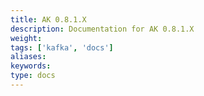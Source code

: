 ```yaml
---
title: AK 0.8.1.X
description: Documentation for AK 0.8.1.X
weight: 
tags: ['kafka', 'docs']
aliases: 
keywords: 
type: docs
---
```


